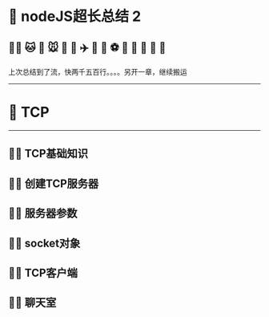 # 🌹 nodeJS超长总结 2
## 🌹🌹 🐱 🐶 🐭 🐘 🐳 ✈️ 🚄 🚗 ⚽️ 💆 🥚 🧒 🌹 🐯 
上次总结到了流，快两千五百行。。。。另开一章，继续搬运

---

# 🌹 TCP
---
## 🌹🌹 TCP基础知识
## 🌹🌹 创建TCP服务器
## 🌹🌹 服务器参数
## 🌹🌹 socket对象
## 🌹🌹 TCP客户端
## 🌹🌹 聊天室



